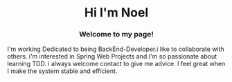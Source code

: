 
<h1 align="center">Hi I'm Noel </h1> 

<h3 align="center" style="font-weight:bold;" >Welcome to my page!</h3>
I'm working Dedicated to being BackEnd-Developer.i like to collaborate with others. i'm interested in Spring Web Projects and I'm so passionate about learning TDD. i always welcome contact to give me advice. I feel great when I make the system stable and efficient.

<br>
<br>
<br>

<a href="https://github.com/SoheyonP/github-stats-transparent" align ="left">




